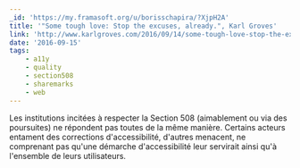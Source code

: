 ```yaml
---
_id: 'https://my.framasoft.org/u/borisschapira/?XjpH2A'
title: '"Some tough love: Stop the excuses, already.", Karl Groves'
link: 'http://www.karlgroves.com/2016/09/14/some-tough-love-stop-the-excuses-already/'
date: '2016-09-15'
tags:
    - a11y
    - quality
    - section508
    - sharemarks
    - web
---
```


<div class="markdown"><p>Les institutions incitées à respecter la Section 508 (aimablement ou via des poursuites) ne répondent pas toutes de la même manière. Certains acteurs entament des corrections d'accessibilité, d'autres menacent, ne comprenant pas qu'une démarche d'accessibilité leur servirait ainsi qu'à l'ensemble de leurs utilisateurs.
</p></div>

